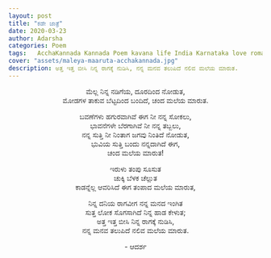 ```yaml
---
layout: post
title: "ಕಡೇ ಜಾತ್ರೆ"
date: 2020-03-23
author: Adarsha
categories: Poem
tags:	AcchaKannada Kannada Poem kavana life India Karnataka love romance nature wind breeze mountains
cover: "assets/maleya-maaruta-acchakannada.jpg"
description: ಅತ್ತ ಇತ್ತ ಬೀಸಿ ನಿನ್ನ ರಾಗಕ್ಕೆ ನುಡಿಸಿ, ನನ್ನ ಮನವ ತಲುಪಿದೆ ನಲಿವ ಮಲೆಯ ಮಾರುತ.
---
```



<p align ="center"> ಮೆಲ್ಲ ನಿನ್ನ ನಡಿಗೆಯ, ದೂರದಿಂದ ನೋಡುತ, </br>
ಮೋಡಗಳ ತಾಕುವ ಬೆಟ್ಟದಿಂದ ಬಂದಿದೆ, ಚಂದ ಮಲೆಯ ಮಾರುತ. </p>

<p align ="center"> ಬವಣೆಗಳು ಹಗುರವಾಗಿವೆ ಈಗ ನೀ ನನ್ನ ಸೋಕಲು, </br>
ಭಾವನೆಗಳೇ ಬೆರಗಾಗಿವೆ ನೀ ನನ್ನ ತಬ್ಬಲು, </br> 
ನನ್ನ  ಸುತ್ತಿ ನೀ ನಿಂತಾಗ ಜಗವು ನಿಂತಿದೆ ನೋಡುತ, </br>
ಭುವಿಯ ಸುತ್ತಿ ಬಂದು ನನ್ನದಾಗಿದೆ ಈಗ, </br>
ಚಂದ ಮಲೆಯ ಮಾರುತ! </p>

<p align ="center"> ಇರುಳು ತಂಪು ಸೂಸುತ </br>
ಚುಕ್ಕಿ ಬೆಳಕ ಚೆಲ್ಲುತ </br>
ಕಾಡನ್ನೆಲ್ಲ ಆವರಿಸಿದೆ ಈಗ ತಂಪಾದ ಮಲೆಯ ಮಾರುತ, </br>

<p align ="center"> ನಿನ್ನ ದನಿಯ ರಾಗವೀಗ ನನ್ನ ಮನದ ಇಂಗಿತ </br>
ಸುತ್ತ ಲೋಕ ಸೊಗಸಾಗಿದೆ ನಿನ್ನ ಹಾಡ ಕೇಳುತ; </br>
ಅತ್ತ ಇತ್ತ ಬೀಸಿ ನಿನ್ನ ರಾಗಕ್ಕೆ ನುಡಿಸಿ, </br>
ನನ್ನ ಮನವ ತಲುಪಿದೆ ನಲಿವ ಮಲೆಯ ಮಾರುತ. </p>

<p align ="center"> - ಆದರ್ಶ</p>
